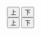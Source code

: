 <!DOCTYPE html>
<html lang="ja">
<head>
  <meta charset="UTF-8">
<meta name="description" content="潜水艦seaシューティング2はブラウザゲーム友達と2人対戦可です。PCスマホタブレット対応、無料で完全無課金">
        <meta name="keywords" content="潜水艦,ブラウザゲーム,2人">
  <meta name="viewport" content="width=device-width, initial-scale=1.0, user-scalable=no">
         <meta name="google-adsense-account" content="ca-pub-3701488620779249">
  <title>潜水艦seaシューティング2 ブラウザゲーム友達と2人対戦可</title>
  <link rel="stylesheet" href="/css/y2su.css">

<script async src="https://pagead2.googlesyndication.com/pagead/js/adsbygoogle.js?client=ca-pub-3701488620779249"
     crossorigin="anonymous"></script>

</head>

<!-- Google tag (gtag.js) -->
<script async src="https://www.googletagmanager.com/gtag/js?id=G-5D799GZERM"></script>
<script>
  window.dataLayer = window.dataLayer || [];
  function gtag(){dataLayer.push(arguments);}
  gtag('js', new Date());

  gtag('config', 'G-5D799GZERM');
</script>

<body>


<script>
  // 1. グローバル変数として宣言
  let img1, img2, img3;
  let assetsLoaded = 0;

  function assetLoaded() {
    if (++assetsLoaded === 3) {
      // 全画像読み込み完了後にゲーム開始
      initGame();
      showOverlay(
        'よこ画面\n左側タップ vs COM　◆　右側タップ vs 2P\nタップ or クリックで開始',
        startGame
      );
      requestAnimationFrame(loop);
    }
  }

  // 2. DOM 準備完了後に各画像をロード
  window.addEventListener('DOMContentLoaded', () => {
    img1 = new Image();
    img2 = new Image();
    img3 = new Image();

    img1.onload = assetLoaded;
    img2.onload = assetLoaded;
    img3.onload = assetLoaded;

    img1.src = 'assets/player1.png';
    img2.src = 'assets/player2.png';
    img3.src = 'assets/enemy.png';
  });

  // 既存の initGame(), loop(), showOverlay(), startGame() 等はそのまま利用
</script>



  <div id="game-container">
    <canvas id="game-canvas"></canvas>
    <div id="p1-controls" class="control">
      <button id="p1-up">上</button>
      <button id="p1-down">下</button>
    </div>
    <div id="p2-controls" class="control">
      <button id="p2-up">上</button>
      <button id="p2-down">下</button>
    </div>
    <div id="overlay"></div>
  </div>

  <script src="/js/y2su.js"></script>
</body>
</html>
